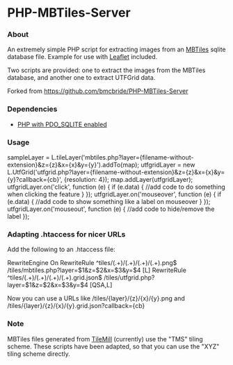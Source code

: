 PHP-MBTiles-Server
==================

### About

An extremely simple PHP script for extracting images from an [MBTiles](https://github.com/mapbox/mbtiles-spec) sqlite database file. Example for use with [Leaflet](http://leaflet.cloudmade.com/) included.

Two scripts are provided: one to extract the images from the MBTiles database, and another one to extract UTFGrid data.

Forked from https://github.com/bmcbride/PHP-MBTiles-Server

### Dependencies

- [PHP with PDO_SQLITE enabled](http://php.net/manual/en/ref.pdo-sqlite.php)

### Usage
sampleLayer = L.tileLayer('mbtiles.php?layer={filename-without-extension}&z={z}&x={x}&y={y}').addTo(map);
utfgridLayer = new L.UtfGrid('utfgrid.php?layer={filename-without-extension}&z={z}&x={x}&y={y}?callback={cb}', {resolution: 4});
map.addLayer(utfgridLayer);
utfgridLayer.on('click', function (e) {
  if (e.data) {
    //add code to do something when clicking the feature
  }
}); 
utfgridLayer.on('mouseover', function (e) {
  if (e.data) {
			//add code to show something like a label on mouseover
		}
});
utfgridLayer.on('mouseout', function (e) {
  //add code to hide/remove the label
});

### Adapting .htaccess for nicer URLs

Add the following to an .htaccess file:

RewriteEngine On
RewriteRule ^tiles/(.+)/(.+)/(.+)/(.+)\.png$ /tiles/mbtiles.php?layer=$1&z=$2&x=$3&y=$4 [L]
RewriteRule ^tiles/(.+)/(.+)/(.+)/(.+)\.grid\.json$ /tiles/utfgrid.php?layer=$1&z=$2&x=$3&y=$4 [QSA,L]

Now you can use a URLs like
/tiles/{layer}/{z}/{x}/{y}.png
and
/tiles/{layer}/{z}/{x}/{y}.grid.json?callback={cb}

### Note

MBTiles files generated from [TileMill](http://mapbox.com/tilemill/) (currently) use the "TMS" tiling scheme. These scripts have been adapted, so that you can use the "XYZ" tiling scheme directly.
